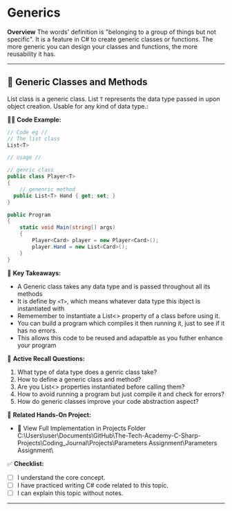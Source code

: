 # Generics

**Overview**
The words' definition is "belonging to a group of things but not specific".
It is a feature in C# to create generic classes or functions.
The more generic you can design your classes and functions, the more reusability it has.

---
## 🔹 Generic Classes and Methods
List class is a generic class. 
List<T> `T` represents the data type passed in upon object creation. 
Usable for any kind of data type.:

👨‍💻 **Code Example:**
```csharp
// Code eg //
// The list class
List<T>

// usage //

// genric class
public class Player<T> 
{
    // genenric method
  public List<T> Hand { get; set; }
}

public Program
{
    static void Main(string[] args)
    {
        Player<Card> player = new Player<Card>();
        player.Hand = new List<Card>();
    }
}
```

📌 **Key Takeaways:**
- A Generic class takes any data type and is passed throughout all its methods
- It is define by `<T>`, which means whatever data type this ibject is instantiated with
- Rememember to instantiate a List<> property of a class before using it.
- You can build a program which compiles it then running it, just to see if it has no errors.
- This allows this code to be reused and adapatble as you futher enhance your program

🔄 **Active Recall Questions:**
1. What type of data type does a genric class take?
2. How to define a generic class and method?
3. Are you List<> properties instantiated before calling them?
4. How to avoid running a program but just compile it and check for errors?
5. How do generic classes improve your code abstraction aspect?

🔗 **Related Hands-On Project:**
- 📂  View Full Implementation in Projects Folder
C:\Users\user\Documents\GitHub\The-Tech-Academy-C-Sharp-Projects\Coding_Journal\Projects\Parameters Assignment\Parameters Assignment\

✅ **Checklist:**
- [ ] I understand the core concept.
- [ ] I have practiced writing C# code related to this topic.
- [ ] I can explain this topic without notes.

---